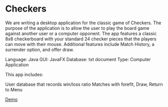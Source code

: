 # Checkers

We are writing a desktop application for the classic game of Checkers. The purpose of the application is to allow the user to play the board game against another user or a computer opponent. The app features a classic 8x8 checkerboard with your standard 24 checker pieces that the players can move with their mouse.
Additional features include Match History, a surrender option, and offer draw.

Language: Java
GUI: JavaFX
Database: txt document
Type: Computer Application

This app includes:

User database that records win/loss ratio
Matches with forefit, Draw, Return to Menu

[Demo](https://youtu.be/XKCS_bpWh8s)
